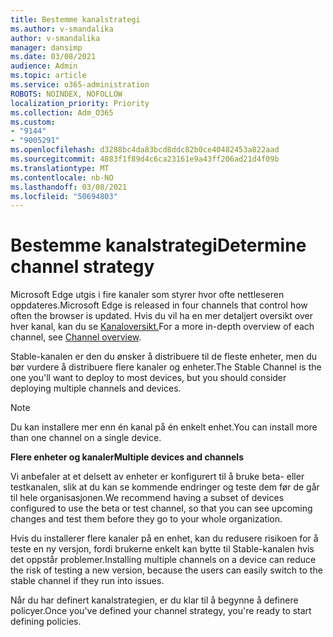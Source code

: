 ```yaml
---
title: Bestemme kanalstrategi
ms.author: v-smandalika
author: v-smandalika
manager: dansimp
ms.date: 03/08/2021
audience: Admin
ms.topic: article
ms.service: o365-administration
ROBOTS: NOINDEX, NOFOLLOW
localization_priority: Priority
ms.collection: Adm_O365
ms.custom:
- "9144"
- "9005291"
ms.openlocfilehash: d3288bc4da83bcd8ddc82b0ce40482453a822aad
ms.sourcegitcommit: 4883f1f89d4c6ca23161e9a43ff206ad21d4f09b
ms.translationtype: MT
ms.contentlocale: nb-NO
ms.lasthandoff: 03/08/2021
ms.locfileid: "50694803"
---
```

# <a name="determine-channel-strategy"></a><span data-ttu-id="8d049-102">Bestemme kanalstrategi</span><span class="sxs-lookup"><span data-stu-id="8d049-102">Determine channel strategy</span></span>

<span data-ttu-id="8d049-103">Microsoft Edge utgis i fire kanaler som styrer hvor ofte nettleseren oppdateres.</span><span class="sxs-lookup"><span data-stu-id="8d049-103">Microsoft Edge is released in four channels that control how often the browser is updated.</span></span> <span data-ttu-id="8d049-104">Hvis du vil ha en mer detaljert oversikt over hver kanal, kan du se [Kanaloversikt.](https://docs.microsoft.com/DeployEdge/microsoft-edge-channels#channel-overview)</span><span class="sxs-lookup"><span data-stu-id="8d049-104">For a more in-depth overview of each channel, see [Channel overview](https://docs.microsoft.com/DeployEdge/microsoft-edge-channels#channel-overview).</span></span>

<span data-ttu-id="8d049-105">Stable-kanalen er den du ønsker å distribuere til de fleste enheter, men du bør vurdere å distribuere flere kanaler og enheter.</span><span class="sxs-lookup"><span data-stu-id="8d049-105">The Stable Channel is the one you'll want to deploy to most devices, but you should consider deploying multiple channels and devices.</span></span>

> [!NOTE]
> <span data-ttu-id="8d049-106">Du kan installere mer enn én kanal på én enkelt enhet.</span><span class="sxs-lookup"><span data-stu-id="8d049-106">You can install more than one channel on a single device.</span></span>

<span data-ttu-id="8d049-107">**Flere enheter og kanaler**</span><span class="sxs-lookup"><span data-stu-id="8d049-107">**Multiple devices and channels**</span></span>

<span data-ttu-id="8d049-108">Vi anbefaler at et delsett av enheter er konfigurert til å bruke beta- eller testkanalen, slik at du kan se kommende endringer og teste dem før de går til hele organisasjonen.</span><span class="sxs-lookup"><span data-stu-id="8d049-108">We recommend having a subset of devices configured to use the beta or test channel, so that you can see upcoming changes and test them before they go to your whole organization.</span></span>

<span data-ttu-id="8d049-109">Hvis du installerer flere kanaler på en enhet, kan du redusere risikoen for å teste en ny versjon, fordi brukerne enkelt kan bytte til Stable-kanalen hvis det oppstår problemer.</span><span class="sxs-lookup"><span data-stu-id="8d049-109">Installing multiple channels on a device can reduce the risk of testing a new version, because the users can easily switch to the stable channel if they run into issues.</span></span>

<span data-ttu-id="8d049-110">Når du har definert kanalstrategien, er du klar til å begynne å definere policyer.</span><span class="sxs-lookup"><span data-stu-id="8d049-110">Once you've defined your channel strategy, you're ready to start defining policies.</span></span>


